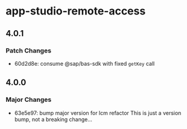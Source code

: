 # app-studio-remote-access

## 4.0.1

### Patch Changes

- 60d2d8e: consume @sap/bas-sdk with fixed `getKey` call

## 4.0.0

### Major Changes

- 63e5e97: bump major version for lcm refactor
  This is just a version bump, not a breaking change...

